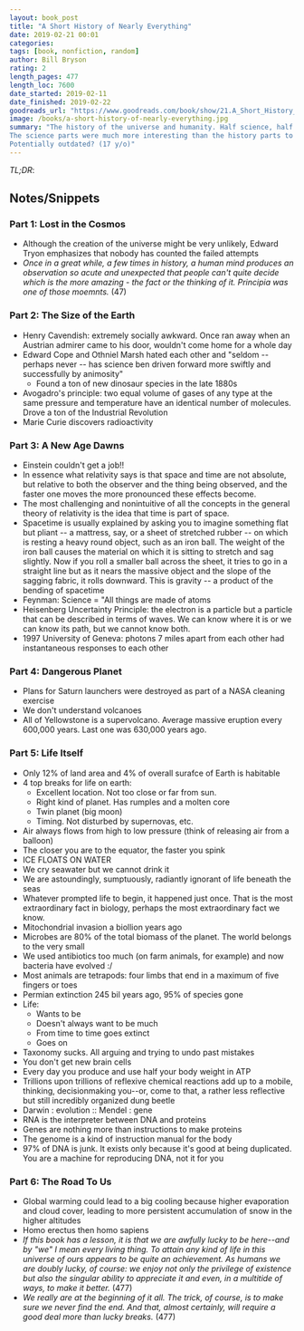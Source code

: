 ```yaml
---
layout: book_post
title: "A Short History of Nearly Everything"
date: 2019-02-21 00:01
categories:
tags: [book, nonfiction, random]
author: Bill Bryson
rating: 2
length_pages: 477
length_loc: 7600
date_started: 2019-02-11
date_finished: 2019-02-22
goodreads_url: "https://www.goodreads.com/book/show/21.A_Short_History_of_Nearly_Everything"
image: /books/a-short-history-of-nearly-everything.jpg
summary: "The history of the universe and humanity. Half science, half history.
The science parts were much more interesting than the history parts to me.
Potentially outdated? (17 y/o)"
---
```


*TL;DR*:

## Notes/Snippets

### Part 1: Lost in the Cosmos

* Although the creation of the universe might be very unlikely, Edward Tryon
  emphasizes that nobody has counted the failed attempts
* _Once in a great while, a few times in history, a human mind produces an
  observation so acute and unexpected that people can't quite decide which is
  the more amazing - the fact or the thinking of it. Principia was one of those
  moemnts._ (47)

### Part 2: The Size of the Earth

* Henry Cavendish: extremely socially awkward. Once ran away when an Austrian
  admirer came to his door, wouldn't come home for a whole day
* Edward Cope and Othniel Marsh hated each other and "seldom -- perhaps never --
  has science ben driven forward more swiftly and successfully by animosity"
  * Found a ton of new dinosaur species in the late 1880s
* Avogadro's principle: two equal volume of gases of any type at the same
  pressure and temperature have an identical number of molecules. Drove a ton of
  the Industrial Revolution
* Marie Curie discovers radioactivity

### Part 3: A New Age Dawns

* Einstein couldn't get a job!!
* In essence what relativity says is that space and time are not absolute, but
  relative to both the observer and the thing being observed, and the faster one
  moves the more pronounced these effects become.
* The most challenging and nonintuitive of all the concepts in the general
  theory of relativity is the idea that time is part of space.
* Spacetime is usually explained by asking you to imagine something flat but
  pliant -- a mattress, say, or a sheet of stretched rubber -- on  which is
  resting a heavy round object, such as an iron ball. The weight of the iron
  ball causes the material on which it is sitting to stretch and sag slightly.
  Now if you roll a smaller ball across the sheet, it tries to go in a straight
  line but as it nears the massive object and the slope of the sagging fabric,
  it rolls downward. This is gravity -- a product of the bending of spacetime
* Feynman: Science = "All things are made of atoms
* Heisenberg Uncertainty Principle: the electron is a particle but a particle
  that can be described in terms of waves. We can know where it is or we can
  know its path, but we cannot know both.
* 1997 University of Geneva: photons 7 miles apart from each other had
  instantaneous responses to each other

### Part 4: Dangerous Planet

* Plans for Saturn launchers were destroyed as part of a NASA cleaning exercise
* We don't understand volcanoes
* All of Yellowstone is a supervolcano. Average massive eruption every 600,000
  years. Last one was 630,000 years ago.

### Part 5: Life Itself

* Only 12% of land area and 4% of overall surafce of Earth is habitable
* 4 top breaks for life on earth:
  * Excellent location. Not too close or far from sun.
  * Right kind of planet. Has rumples and a molten core
  * Twin planet (big moon)
  * Timing. Not disturbed by supernovas, etc.
* Air always flows from high to low pressure (think of releasing air from a
  balloon)
* The closer you are to the equator, the faster you spink
* ICE FLOATS ON WATER
* We cry seawater but we cannot drink it
* We are astoundingly, sumptuously, radiantly ignorant of life beneath the seas
* Whatever prompted life to begin, it happened just once. That is the most
  extraordinary fact in biology, perhaps the most extraordinary fact we know.
* Mitochondrial invasion a biollion years ago
* Microbes are 80% of the total biomass of the planet. The world belongs to the
  very small
* We used antibiotics too much (on farm animals, for example) and now bacteria
  have evolved :/
* Most animals are tetrapods: four limbs that end in a maximum of five fingers
  or toes
* Permian extinction 245 bil years ago, 95% of species gone
* Life:
  * Wants to be
  * Doesn't always want to be much
  * From time to time goes extinct
  * Goes on
* Taxonomy sucks. All arguing and trying to undo past mistakes
* You don't get new brain cells
* Every day you produce and use half your body weight in ATP
* Trillions upon trillions of reflexive chemical reactions add up to a mobile,
  thinking, decisionmaking you--or, come to that, a rather less reflective but
  still incredibly organized dung beetle
* Darwin : evolution :: Mendel : gene
* RNA is the interpreter between DNA and proteins
* Genes are nothing more than instructions to make proteins
* The genome is a kind of instruction manual for the body
* 97% of DNA is junk. It exists only because it's good at being duplicated. You
  are a machine for reproducing DNA, not it for you

### Part 6: The Road To Us

* Global warming could lead to a big cooling because higher evaporation and
  cloud cover, leading to more persistent accumulation of snow in the higher
  altitudes
* Homo erectus then homo sapiens
* _If this book has a lesson, it is that we are awfully lucky to be here--and by
  "we" I mean every living thing. To attain any kind of life in this universe of
  ours appears to be quite an achievement. As humans we are doubly lucky, of
  course: we enjoy not only the privilege of existence but also the singular
  ability to appreciate it and even, in a multitide of ways, to make it better._
  (477)
* _We really are at the beginning of it all. The trick, of course, is to make
  sure we never find the end. And that, almost certainly, will require a good
  deal more than lucky breaks._ (477)
